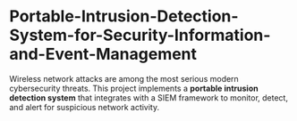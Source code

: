 # Portable-Intrusion-Detection-System-for-Security-Information-and-Event-Management
Wireless network attacks are among the most serious modern cybersecurity threats. This project implements a **portable intrusion detection system** that integrates with a SIEM framework to monitor, detect, and alert for suspicious network activity.  
